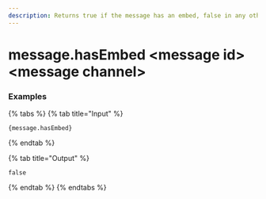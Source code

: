 ```yaml
---
description: Returns true if the message has an embed, false in any other circumstance.
---
```


# message.hasEmbed &lt;message id> &lt;message channel>

### Examples

{% tabs %}
{% tab title="Input" %}
```text
{message.hasEmbed}
```
{% endtab %}

{% tab title="Output" %}
```text
false
```
{% endtab %}
{% endtabs %}